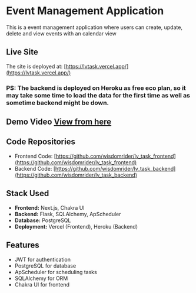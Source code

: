 # Event Management Application

This is a event management application where users can create, update, delete and view events with an calendar view

## Live Site

The site is deployed at: [https://lvtask.vercel.app/](https://lvtask.vercel.app/) 

### PS: The backend is deployed on Heroku as free eco plan, so it may take some time to load the data for the first time as well as sometime backend might be down.


## Demo Video [View from here](https://drive.google.com/file/d/14LL7Dx5Ztz9dLnJsHmcgwmbLwcHtTFZm/view?usp=sharing)



## Code Repositories

- Frontend Code: [https://github.com/wisdomrider/lv_task_frontend](https://github.com/wisdomrider/lv_task_frontend)
- Backend Code: [https://github.com/wisdomrider/lv_task_backend](https://github.com/wisdomrider/lv_task_backend)

## Stack Used

- **Frontend:** Next.js, Chakra UI
- **Backend:** Flask, SQLAlchemy, ApScheduler
- **Database:** PostgreSQL
- **Deployment:** Vercel (Frontend), Heroku (Backend)

## Features

- JWT for authentication
- PostgreSQL for database
- ApScheduler for scheduling tasks
- SQLAlchemy for ORM
- Chakra UI for frontend



